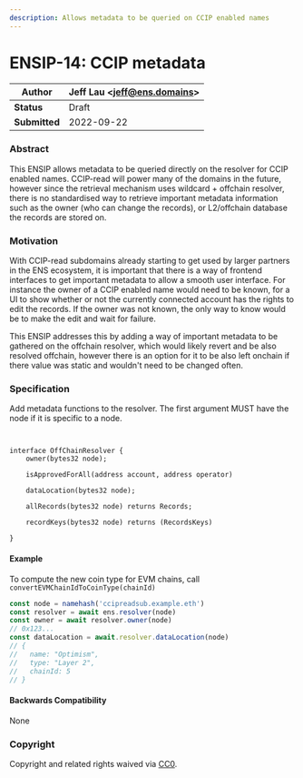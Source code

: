 ```yaml
---
description: Allows metadata to be queried on CCIP enabled names
---
```


# ENSIP-14: CCIP metadata

| **Author**    | Jeff Lau \<jeff@ens.domains> |
| ------------- | ---------------------------- |
| **Status**    | Draft                        |
| **Submitted** | 2022-09-22                   |

### Abstract

This ENSIP allows metadata to be queried directly on the resolver for CCIP enabled names. CCIP-read will power many of the domains in the future, however since the retrieval mechanism uses wildcard + offchain resolver, there is no standardised way to retrieve important metadata information such as the owner (who can change the records), or L2/offchain database the records are stored on.

### Motivation

With CCIP-read subdomains already starting to get used by larger partners in the ENS ecosystem, it is important that there is a way of frontend interfaces to get important metadata to allow a smooth user interface. For instance the owner of a CCIP enabled name would need to be known, for a UI to show whether or not the currently connected account has the rights to edit the records. If the owner was not known, the only way to know would be to make the edit and wait for failure.

This ENSIP addresses this by adding a way of important metadata to be gathered on the offchain resolver, which would likely revert and be also resolved offchain, however there is an option for it to be also left onchain if there value was static and wouldn't need to be changed often.

### Specification

Add metadata functions to the resolver. The first argument MUST have the node if it is specific to a node.

```solidity


interface OffChainResolver {
    owner(bytes32 node);

    isApprovedForAll(address account, address operator)

    dataLocation(bytes32 node);

    allRecords(bytes32 node) returns Records;

    recordKeys(bytes32 node) returns (RecordsKeys)

}
```


#### Example

To compute the new coin type for EVM chains, call `convertEVMChainIdToCoinType(chainId)`

```javascript
const node = namehash('ccipreadsub.example.eth')
const resolver = await ens.resolver(node)
const owner = await resolver.owner(node) 
// 0x123...
const dataLocation = await.resolver.dataLocation(node)
// {
//   name: "Optimism",
//   type: "Layer 2",
//   chainId: 5   
// }

```

#### Backwards Compatibility

None

### Copyright

Copyright and related rights waived via [CC0](https://creativecommons.org/publicdomain/zero/1.0/).
